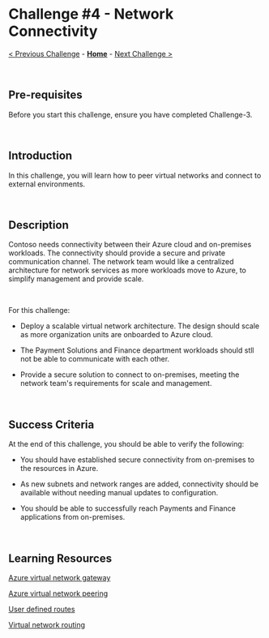 
# Challenge \#4 - Network Connectivity

[< Previous Challenge](./Challenge-3.md) - **[Home](../readme.md)** - [Next Challenge >](./Challenge-5.md)

<br />

## Pre-requisites

Before you start this challenge, ensure you have completed Challenge-3.

<br />

## Introduction

In this challenge, you will learn how to peer virtual networks and connect to external environments.

<br />

## Description

Contoso needs connectivity between their Azure cloud and on-premises workloads.  The connectivity should provide a secure and private communication channel. The network team would like a centralized architecture for network services as more workloads move to Azure, to simplify management and provide scale.

<br />

For this challenge:

- Deploy a scalable virtual network architecture. The design should scale as more organization units are onboarded to Azure cloud.

- The Payment Solutions and Finance department workloads should stll not be able to communicate with each other.

- Provide a secure solution to connect to on-premises, meeting the network team's requirements for scale and management.

<br />

## Success Criteria

At the end of this challenge, you should be able to verify the following:

- You should have established secure connectivity from on-premises to the resources in Azure.

- As new subnets and network ranges are added, connectivity should be available without needing manual updates to configuration.

-  You should be able to successfully reach Payments and Finance applications from on-premises.

<br />

## Learning Resources
[Azure virtual network gateway](https://docs.microsoft.com/en-us/azure/vpn-gateway/vpn-gateway-about-vpngateways)

[Azure virtual network peering](https://docs.microsoft.com/en-us/azure/virtual-network/virtual-network-peering-overview)

[User defined routes](https://docs.microsoft.com/en-us/azure/virtual-network/virtual-networks-udr-overview#custom-routes)

[Virtual network routing](https://docs.microsoft.com/en-us/azure/virtual-network/virtual-networks-udr-overview)
